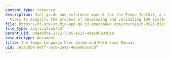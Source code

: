 ```yaml
---
content_type: resource
description: User guide and reference manual for the Tempo Toolkit, a collection of
  tools to simplify the process of developing and validating IOA systems.
file: https://ol-ocw-studio-app-qa.s3.amazonaws.com/courses/6-852j-distributed-algorithms-fall-2009/7e5a76b40eff76c82e414e8e96ccecdf_MIT6_852JF09_tempo_guide.pdf
file_type: application/pdf
parent_uid: 0da48dce-2322-7545-e627-49a6d0a030be
resourcetype: Document
title: The Tempo Language User Guide and Reference Manual
uid: 7e5a76b4-0eff-76c8-2e41-4e8e96ccecdf
---
```

